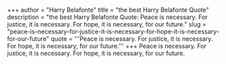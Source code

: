 +++
author = "Harry Belafonte"
title = "the best Harry Belafonte Quote"
description = "the best Harry Belafonte Quote: Peace is necessary. For justice, it is necessary. For hope, it is necessary, for our future."
slug = "peace-is-necessary-for-justice-it-is-necessary-for-hope-it-is-necessary-for-our-future"
quote = '''Peace is necessary. For justice, it is necessary. For hope, it is necessary, for our future.'''
+++
Peace is necessary. For justice, it is necessary. For hope, it is necessary, for our future.
